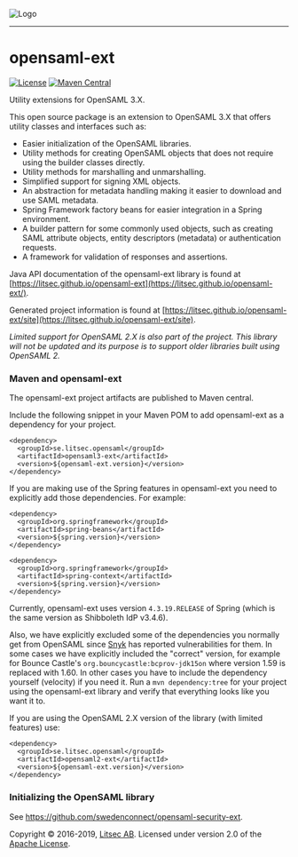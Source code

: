 ![Logo](https://github.com/litsec/opensaml-ext/blob/master/docs/img/litsec-small.png)

------

# opensaml-ext

[![License](https://img.shields.io/badge/License-Apache%202.0-blue.svg)](https://opensource.org/licenses/Apache-2.0) [![Maven Central](https://maven-badges.herokuapp.com/maven-central/se.litsec.opensaml/opensaml3-ext/badge.svg)](https://maven-badges.herokuapp.com/maven-central/se.litsec.opensaml/opensaml3-ext) 

<!-- [![Known Vulnerabilities](https://snyk.io/test/github/litsec/opensaml-ext/badge.svg?targetFile=opensaml3%2Fpom.xml)](https://snyk.io/test/github/litsec/opensaml-ext?targetFile=opensaml3%2Fpom.xml) -->

Utility extensions for OpenSAML 3.X.

This open source package is an extension to OpenSAML 3.X that offers utility classes and interfaces such as:

* Easier initialization of the OpenSAML libraries.
* Utility methods for creating OpenSAML objects that does not require using the builder classes directly.
* Utility methods for marshalling and unmarshalling.
* Simplified support for signing XML objects.
* An abstraction for metadata handling making it easier to download and use SAML metadata.
* Spring Framework factory beans for easier integration in a Spring environment.
* A builder pattern for some commonly used objects, such as creating SAML attribute objects, entity descriptors (metadata) or authentication requests.
* A framework for validation of responses and assertions.

Java API documentation of the opensaml-ext library is found at [https://litsec.github.io/opensaml-ext](https://litsec.github.io/opensaml-ext/).

Generated project information is found at [https://litsec.github.io/opensaml-ext/site](https://litsec.github.io/opensaml-ext/site).

*Limited support for OpenSAML 2.X is also part of the project. This library will not be updated and its purpose is to support older libraries built using OpenSAML 2.*

### Maven and opensaml-ext

The opensaml-ext project artifacts are published to Maven central.

Include the following snippet in your Maven POM to add opensaml-ext as a dependency for your project.

```
<dependency>
  <groupId>se.litsec.opensaml</groupId>
  <artifactId>opensaml3-ext</artifactId>
  <version>${opensaml-ext.version}</version>
</dependency>
```

If you are making use of the Spring features in opensaml-ext you need to explicitly add those dependencies. For example:

```
<dependency>
  <groupId>org.springframework</groupId>
  <artifactId>spring-beans</artifactId>
  <version>${spring.version}</version>
</dependency>

<dependency>
  <groupId>org.springframework</groupId>
  <artifactId>spring-context</artifactId>
  <version>${spring.version}</version>
</dependency>
```

Currently, opensaml-ext uses version `4.3.19.RELEASE` of Spring (which is the same version as Shibboleth IdP v3.4.6).

Also, we have explicitly excluded some of the dependencies you normally get from OpenSAML since [Snyk](https://snyk.io) has reported vulnerabilities for them. In some cases we have explicitly included the "correct" version, for example for Bounce Castle's `org.bouncycastle:bcprov-jdk15on` where version 1.59 is replaced with 1.60. In other cases you have to include the dependency yourself (velocity) if you need it. Run a `mvn dependency:tree` for your project using the opensaml-ext library and verify that everything looks like you want it to.

If you are using the OpenSAML 2.X version of the library (with limited features) use:

```
<dependency>
  <groupId>se.litsec.opensaml</groupId>
  <artifactId>opensaml2-ext</artifactId>
  <version>${opensaml-ext.version}</version>
</dependency>
```
### Initializing the OpenSAML library

See <https://github.com/swedenconnect/opensaml-security-ext>.

Copyright &copy; 2016-2019, [Litsec AB](http://www.litsec.se). Licensed under version 2.0 of the [Apache License](http://www.apache.org/licenses/LICENSE-2.0).


